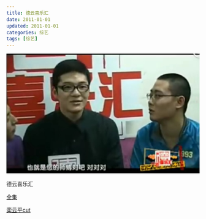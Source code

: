 ```yaml
---
title: 德云喜乐汇
date: 2011-01-01
updated: 2011-01-01
categories: 综艺
tags: [综艺]
---
```


![](https://raw.githubusercontent.com/rhenginium/image/main/Screenshot_20210325_023319_com.android.chrome_edi.jpg)

德云喜乐汇 

[全集](https://www.bilibili.com/video/BV13W411Q7Ee?p=1) 

[栾云平cut](https://m.weibo.cn/status/4345797983923638?)